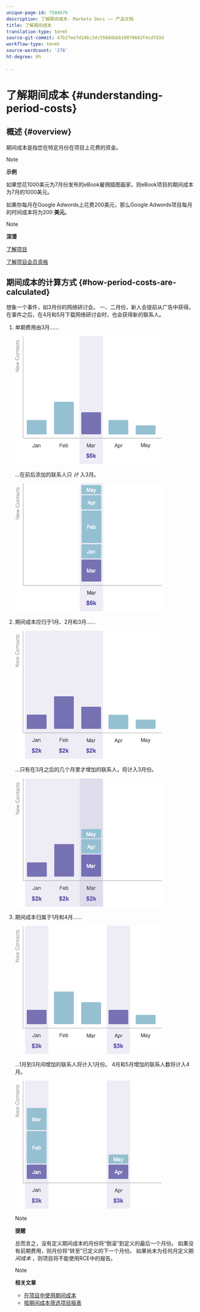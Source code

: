 ```yaml
---
unique-page-id: 7504676
description: 了解期间成本- Marketo Docs —— 产品文档
title: 了解期间成本
translation-type: tm+mt
source-git-commit: 47b2fee7d146c3dc558d4bbb10070683f4cdfd3d
workflow-type: tm+mt
source-wordcount: '278'
ht-degree: 0%

---
```



# 了解期间成本 {#understanding-period-costs}

## 概述 {#overview}

期间成本是指您在特定月份在项目上花费的资金。

>[!NOTE]
>
>**示例**
>
>如果您花1000美元为7月份发布的eBook雇佣插图画家，则eBook项目的期间成本为7月的1000美元。
>
>如果你每月在Google Adwords上花费200美元，那么Google Adwords项目每月的时间成本将为200 **美元**。

>[!NOTE]
>
>**深潜**
>
>[了解项目](../../../../product-docs/core-marketo-concepts/programs/creating-programs/understanding-programs.md)
>
>[了解项目会员资格](../../../../product-docs/core-marketo-concepts/programs/creating-programs/understanding-program-membership.md)

## 期间成本的计算方式 {#how-period-costs-are-calculated}

想象一个事件，如3月份的网络研讨会。 一、二月份，新人会提前从广告中获得。 在事件之后，在4月和5月下载网络研讨会时，也会获得新的联系人。

1. 单期费用由3月……

   ![](assets/graph1.png)

   ...在前后添加的联系人只 *计* 入3月。

   ![](assets/graph2.png)

1. 期间成本应归于1月、2月和3月……

   ![](assets/graph3.png)

   ...只有在3月之后的几个月里才增加的联系人，将计入3月份。

   ![](assets/graph4.png)

1. 期间成本归属于1月和4月……

   ![](assets/graph5.png)

   ...1月到3月间增加的联系人将计入1月份。 4月和5月增加的联系人数将计入4月。

   ![](assets/graph6.png)

   >[!NOTE]
   >
   >**提醒**
   >
   >
   >总而言之，没有定义期间成本的月份将“倒滚”到定义的最后一个月份。 如果没有前期费用，则月份将“转至”已定义的下一个月份。 如果尚未为任何月定义期 *间成本* ，则项目将不能使用RCE中的报告。

   >[!NOTE]
   >
   >**相关文章**
   >
   >    
   >    
   >    * [在项目中使用期间成本](using-period-costs-in-a-program.md)
   >    * [按期间成本筛选项目报表](../../../../product-docs/core-marketo-concepts/programs/program-performance-report/filter-a-program-report-by-period-cost.md)


